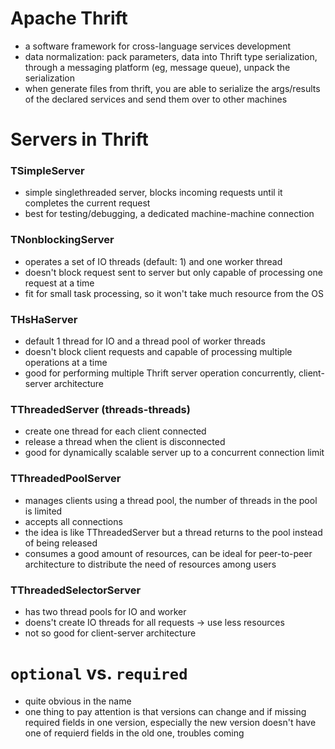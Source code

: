 # Apache Thrift
  - a software framework for cross-language services development
  - data normalization: pack parameters, data into Thrift type serialization, through a messaging platform (eg, message queue), unpack the serialization
  - when generate files from thrift, you are able to serialize the args/results of the declared services and send them over to other machines


# Servers in Thrift

### TSimpleServer
  - simple singlethreaded server, blocks incoming requests until it completes the current request
  - best for testing/debugging, a dedicated machine-machine connection

### TNonblockingServer
  - operates a set of IO threads (default: 1) and one worker thread
  - doesn't block request sent to server but only capable of processing one request at a time
  - fit for small task processing, so it won't take much resource from the OS

### THsHaServer
  - default 1 thread for IO and a thread pool of worker threads
  - doesn't block client requests and capable of processing multiple operations at a time
  - good for performing multiple Thrift server operation concurrently, client-server architecture

### TThreadedServer (threads-threads)
  - create one thread for each client connected
  - release a thread when the client is disconnected
  - good for dynamically scalable server up to a concurrent connection limit

### TThreadedPoolServer
  - manages clients using a thread pool, the number of threads in the pool is limited
  - accepts all connections
  - the idea is like TThreadedServer but a thread returns to the pool instead of being released
  - consumes a good amount of resources, can be ideal for peer-to-peer architecture to distribute the need of resources among users

### TThreadedSelectorServer
  - has two thread pools for IO and worker
  - doens't create IO threads for all requests -> use less resources
  - not so good for client-server architecture


# `optional` vs. `required`
  - quite obvious in the name
  - one thing to pay attention is that versions can change and if missing required fields in one version, especially the new version doesn't have one of requierd fields in the old one, troubles coming
